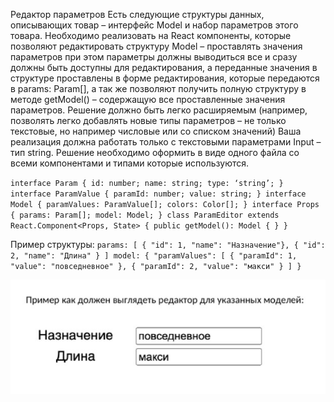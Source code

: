 Редактор параметров
Есть следующие структуры данных, описывающих товар – интерфейс Model и набор параметров
этого товара. Необходимо реализовать на React компоненты, которые позволяют редактировать
структуру Model – проставлять значения параметров при этом параметры должны выводиться все и
сразу должны быть доступны для редактирования, а переданные значения в структуре проставлены
в форме редактирования, которые передаются в params: Param[], а так же позволяют получить
полную структуру в методе getModel() – содержащую все проставленные значения параметров.
Решение должно быть легко расширяемым (например, позволять легко добавлять новые типы
параметров – не только текстовые, но например числовые или со списком значений) Ваша
реализация должна работать только с текстовыми параметрами Input – тип string.
Решение необходимо оформить в виде одного файла со всеми компонентами и типами которые
используются.

`interface Param {
id: number;
name: string;
type: ‘string’;
}
interface ParamValue {
paramId: number;
value: string;
}
interface Model {
paramValues: ParamValue[];
colors: Color[];
}
interface Props {
params: Param[];
model: Model;
}
class ParamEditor extends React.Component<Props, State> {
public getModel(): Model {
}
}`

Пример структуры:
`params:
[
{
"id": 1,
"name": "Назначение"},
{
"id": 2,
"name": "Длина"
}
]
model:
{
"paramValues": [
{
"paramId": 1,
"value": "повседневное"
},
{
"paramId": 2,
"value": "макси"
}
]
}`

![Example](example.jpg)

